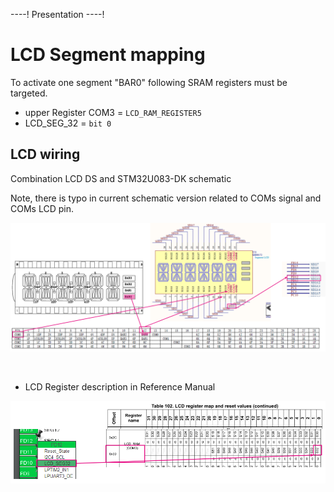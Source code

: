 ----!
Presentation
----!

# LCD Segment mapping

To activate one segment "BAR0" following SRAM registers must be targeted.

- upper Register COM3 = `LCD_RAM_REGISTER5`
- LCD_SEG_32 = `bit 0`
  
## LCD wiring
Combination LCD DS and STM32U083-DK schematic 

<awarning>
Note, there is typo in current schematic version related to COMs signal and COMs LCD pin.
</awarning>
<p> </p>

![image](./img/wiring.png)

<br />

- LCD Register description in Reference Manual
  

![image](./img/register.png)
